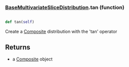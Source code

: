 ### [BaseMultivariateSliceDistribution](BaseMultivariateSliceDistribution.md).tan (function)


```py

def tan(self)

```



Create a [Composite](Composite.md) distribution with the 'tan' operator

Returns
-----------
* a [Composite](Composite.md) object

